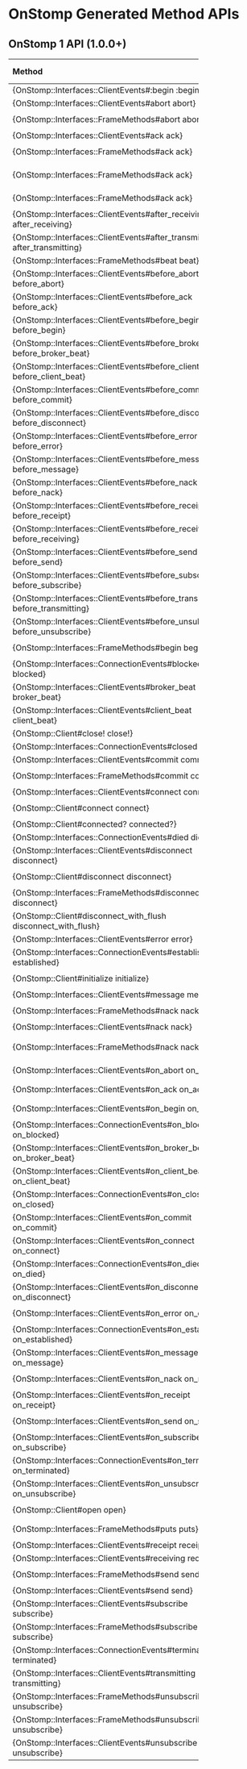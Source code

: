 # OnStomp Generated Method APIs

## OnStomp 1 API (1.0.0+)

<table style="width:75%; border-collapse:collapse;">
  <thead>
    <tr>
      <th style="text-align: left;">Method</th>
      <th style="width: 50%; text-align: left;">Signature</th>
      <th style="text-align: left;">STOMP 1.0</th>
      <th style="text-align: left;">STOMP 1.1</th>
    </tr>
  </thead>
  <tfoot>
  </tfoot>
  <tbody>
    <tr>
      <td>{OnStomp::Interfaces::ClientEvents#:begin :begin}</td>
      <td>
        <code>:begin</code>
      </td>
      <td style="background-color: #bfb;">true</td>
      <td style="background-color: #bfb;">true</td>
    </tr>
    <tr>
      <td>{OnStomp::Interfaces::ClientEvents#abort abort}</td>
      <td>
        <code>abort</code>
      </td>
      <td style="background-color: #bfb;">true</td>
      <td style="background-color: #bfb;">true</td>
    </tr>
    <tr>
      <td>{OnStomp::Interfaces::FrameMethods#abort abort}</td>
      <td>
        <code>abort(tx_id, headers=&lt;optional hash&gt;)</code>
      </td>
      <td style="background-color: #bfb;">true</td>
      <td style="background-color: #bfb;">true</td>
    </tr>
    <tr>
      <td>{OnStomp::Interfaces::ClientEvents#ack ack}</td>
      <td>
        <code>ack</code>
      </td>
      <td style="background-color: #bfb;">true</td>
      <td style="background-color: #bfb;">true</td>
    </tr>
    <tr>
      <td>{OnStomp::Interfaces::FrameMethods#ack ack}</td>
      <td>
        <code>ack(message_frame, headers=&lt;optional hash&gt;)</code>
      </td>
      <td style="background-color: #bfb;">true</td>
      <td style="background-color: #bfb;">true</td>
    </tr>
    <tr>
      <td>{OnStomp::Interfaces::FrameMethods#ack ack}</td>
      <td>
        <code>ack(message_id, subscription_id, headers=&lt;optional hash&gt;)</code>
      </td>
      <td style="background-color: #bfb;">true</td>
      <td style="background-color: #bfb;">true</td>
    </tr>
    <tr>
      <td>{OnStomp::Interfaces::FrameMethods#ack ack}</td>
      <td>
        <code>ack(message_id, headers=&lt;optional hash&gt;)</code>
      </td>
      <td style="background-color: #bfb;">true</td>
      <td style="background-color: #fbb;">false</td>
    </tr>
    <tr>
      <td>{OnStomp::Interfaces::ClientEvents#after_receiving after_receiving}</td>
      <td>
        <code>create_event_methods :receiving, :before, :after</code>
      </td>
      <td style="background-color: #bfb;">true</td>
      <td style="background-color: #bfb;">true</td>
    </tr>
    <tr>
      <td>{OnStomp::Interfaces::ClientEvents#after_transmitting after_transmitting}</td>
      <td>
        <code>create_event_methods :transmitting, :before, :after</code>
      </td>
      <td style="background-color: #bfb;">true</td>
      <td style="background-color: #bfb;">true</td>
    </tr>
    <tr>
      <td>{OnStomp::Interfaces::FrameMethods#beat beat}</td>
      <td>
        <code>beat( )</code>
      </td>
      <td style="background-color: #fbb;">false</td>
      <td style="background-color: #bfb;">true</td>
    </tr>
    <tr>
      <td>{OnStomp::Interfaces::ClientEvents#before_abort before_abort}</td>
      <td>
        <code>create_event_methods :abort, :before, :on</code>
      </td>
      <td style="background-color: #bfb;">true</td>
      <td style="background-color: #bfb;">true</td>
    </tr>
    <tr>
      <td>{OnStomp::Interfaces::ClientEvents#before_ack before_ack}</td>
      <td>
        <code>create_event_methods :ack, :before, :on</code>
      </td>
      <td style="background-color: #bfb;">true</td>
      <td style="background-color: #bfb;">true</td>
    </tr>
    <tr>
      <td>{OnStomp::Interfaces::ClientEvents#before_begin before_begin}</td>
      <td>
        <code>create_event_methods :begin, :before, :on</code>
      </td>
      <td style="background-color: #bfb;">true</td>
      <td style="background-color: #bfb;">true</td>
    </tr>
    <tr>
      <td>{OnStomp::Interfaces::ClientEvents#before_broker_beat before_broker_beat}</td>
      <td>
        <code>create_event_methods :broker_beat, :before, :on</code>
      </td>
      <td style="background-color: #fbb;">false</td>
      <td style="background-color: #bfb;">true</td>
    </tr>
    <tr>
      <td>{OnStomp::Interfaces::ClientEvents#before_client_beat before_client_beat}</td>
      <td>
        <code>create_event_methods :client_beat, :before, :on</code>
      </td>
      <td style="background-color: #fbb;">false</td>
      <td style="background-color: #bfb;">true</td>
    </tr>
    <tr>
      <td>{OnStomp::Interfaces::ClientEvents#before_commit before_commit}</td>
      <td>
        <code>create_event_methods :commit, :before, :on</code>
      </td>
      <td style="background-color: #bfb;">true</td>
      <td style="background-color: #bfb;">true</td>
    </tr>
    <tr>
      <td>{OnStomp::Interfaces::ClientEvents#before_disconnect before_disconnect}</td>
      <td>
        <code>create_event_methods :disconnect, :before, :on</code>
      </td>
      <td style="background-color: #bfb;">true</td>
      <td style="background-color: #bfb;">true</td>
    </tr>
    <tr>
      <td>{OnStomp::Interfaces::ClientEvents#before_error before_error}</td>
      <td>
        <code>create_event_methods :error, :before, :on</code>
      </td>
      <td style="background-color: #bfb;">true</td>
      <td style="background-color: #bfb;">true</td>
    </tr>
    <tr>
      <td>{OnStomp::Interfaces::ClientEvents#before_message before_message}</td>
      <td>
        <code>create_event_methods :message, :before, :on</code>
      </td>
      <td style="background-color: #bfb;">true</td>
      <td style="background-color: #bfb;">true</td>
    </tr>
    <tr>
      <td>{OnStomp::Interfaces::ClientEvents#before_nack before_nack}</td>
      <td>
        <code>create_event_methods :nack, :before, :on</code>
      </td>
      <td style="background-color: #fbb;">false</td>
      <td style="background-color: #bfb;">true</td>
    </tr>
    <tr>
      <td>{OnStomp::Interfaces::ClientEvents#before_receipt before_receipt}</td>
      <td>
        <code>create_event_methods :receipt, :before, :on</code>
      </td>
      <td style="background-color: #bfb;">true</td>
      <td style="background-color: #bfb;">true</td>
    </tr>
    <tr>
      <td>{OnStomp::Interfaces::ClientEvents#before_receiving before_receiving}</td>
      <td>
        <code>create_event_methods :receiving, :before, :after</code>
      </td>
      <td style="background-color: #bfb;">true</td>
      <td style="background-color: #bfb;">true</td>
    </tr>
    <tr>
      <td>{OnStomp::Interfaces::ClientEvents#before_send before_send}</td>
      <td>
        <code>create_event_methods :send, :before, :on</code>
      </td>
      <td style="background-color: #bfb;">true</td>
      <td style="background-color: #bfb;">true</td>
    </tr>
    <tr>
      <td>{OnStomp::Interfaces::ClientEvents#before_subscribe before_subscribe}</td>
      <td>
        <code>create_event_methods :subscribe, :before, :on</code>
      </td>
      <td style="background-color: #bfb;">true</td>
      <td style="background-color: #bfb;">true</td>
    </tr>
    <tr>
      <td>{OnStomp::Interfaces::ClientEvents#before_transmitting before_transmitting}</td>
      <td>
        <code>create_event_methods :transmitting, :before, :after</code>
      </td>
      <td style="background-color: #bfb;">true</td>
      <td style="background-color: #bfb;">true</td>
    </tr>
    <tr>
      <td>{OnStomp::Interfaces::ClientEvents#before_unsubscribe before_unsubscribe}</td>
      <td>
        <code>create_event_methods :unsubscribe, :before, :on</code>
      </td>
      <td style="background-color: #bfb;">true</td>
      <td style="background-color: #bfb;">true</td>
    </tr>
    <tr>
      <td>{OnStomp::Interfaces::FrameMethods#begin begin}</td>
      <td>
        <code>begin(tx_id, headers=&lt;optional hash&gt;)</code>
      </td>
      <td style="background-color: #bfb;">true</td>
      <td style="background-color: #bfb;">true</td>
    </tr>
    <tr>
      <td>{OnStomp::Interfaces::ConnectionEvents#blocked blocked}</td>
      <td>
        <code>blocked</code>
      </td>
      <td style="background-color: #bfb;">true</td>
      <td style="background-color: #bfb;">true</td>
    </tr>
    <tr>
      <td>{OnStomp::Interfaces::ClientEvents#broker_beat broker_beat}</td>
      <td>
        <code>broker_beat</code>
      </td>
      <td style="background-color: #fbb;">false</td>
      <td style="background-color: #bfb;">true</td>
    </tr>
    <tr>
      <td>{OnStomp::Interfaces::ClientEvents#client_beat client_beat}</td>
      <td>
        <code>client_beat</code>
      </td>
      <td style="background-color: #fbb;">false</td>
      <td style="background-color: #bfb;">true</td>
    </tr>
    <tr>
      <td>{OnStomp::Client#close! close!}</td>
      <td>
        <code>close!( )</code>
      </td>
      <td style="background-color: #bfb;">true</td>
      <td style="background-color: #bfb;">true</td>
    </tr>
    <tr>
      <td>{OnStomp::Interfaces::ConnectionEvents#closed closed}</td>
      <td>
        <code>closed</code>
      </td>
      <td style="background-color: #bfb;">true</td>
      <td style="background-color: #bfb;">true</td>
    </tr>
    <tr>
      <td>{OnStomp::Interfaces::ClientEvents#commit commit}</td>
      <td>
        <code>commit</code>
      </td>
      <td style="background-color: #bfb;">true</td>
      <td style="background-color: #bfb;">true</td>
    </tr>
    <tr>
      <td>{OnStomp::Interfaces::FrameMethods#commit commit}</td>
      <td>
        <code>commit(tx_id, headers=&lt;optional hash&gt;)</code>
      </td>
      <td style="background-color: #bfb;">true</td>
      <td style="background-color: #bfb;">true</td>
    </tr>
    <tr>
      <td>{OnStomp::Interfaces::ClientEvents#connect connect}</td>
      <td>
        <code>connect</code>
      </td>
      <td style="background-color: #bfb;">true</td>
      <td style="background-color: #bfb;">true</td>
    </tr>
    <tr>
      <td>{OnStomp::Client#connect connect}</td>
      <td>
        <code>connect(headers=&lt;optional hash&gt;)</code>
      </td>
      <td style="background-color: #bfb;">true</td>
      <td style="background-color: #bfb;">true</td>
    </tr>
    <tr>
      <td>{OnStomp::Client#connected? connected?}</td>
      <td>
        <code>connected?( )</code>
      </td>
      <td style="background-color: #bfb;">true</td>
      <td style="background-color: #bfb;">true</td>
    </tr>
    <tr>
      <td>{OnStomp::Interfaces::ConnectionEvents#died died}</td>
      <td>
        <code>died</code>
      </td>
      <td style="background-color: #fbb;">false</td>
      <td style="background-color: #bfb;">true</td>
    </tr>
    <tr>
      <td>{OnStomp::Interfaces::ClientEvents#disconnect disconnect}</td>
      <td>
        <code>disconnect</code>
      </td>
      <td style="background-color: #bfb;">true</td>
      <td style="background-color: #bfb;">true</td>
    </tr>
    <tr>
      <td>{OnStomp::Client#disconnect disconnect}</td>
      <td>
        <code>disconnect_with_flush(headers=&lt;optional hash&gt;)</code>
      </td>
      <td style="background-color: #bfb;">true</td>
      <td style="background-color: #bfb;">true</td>
    </tr>
    <tr>
      <td>{OnStomp::Interfaces::FrameMethods#disconnect disconnect}</td>
      <td>
        <code>disconnect(headers=&lt;optional hash&gt;)</code>
      </td>
      <td style="background-color: #bfb;">true</td>
      <td style="background-color: #bfb;">true</td>
    </tr>
    <tr>
      <td>{OnStomp::Client#disconnect_with_flush disconnect_with_flush}</td>
      <td>
        <code>disconnect_with_flush(headers=&lt;optional hash&gt;)</code>
      </td>
      <td style="background-color: #bfb;">true</td>
      <td style="background-color: #bfb;">true</td>
    </tr>
    <tr>
      <td>{OnStomp::Interfaces::ClientEvents#error error}</td>
      <td>
        <code>error</code>
      </td>
      <td style="background-color: #bfb;">true</td>
      <td style="background-color: #bfb;">true</td>
    </tr>
    <tr>
      <td>{OnStomp::Interfaces::ConnectionEvents#established established}</td>
      <td>
        <code>established</code>
      </td>
      <td style="background-color: #bfb;">true</td>
      <td style="background-color: #bfb;">true</td>
    </tr>
    <tr>
      <td>{OnStomp::Client#initialize initialize}</td>
      <td>
        <code>initialize(uri, options=&lt;optional hash&gt;)</code>
      </td>
      <td style="background-color: #bfb;">true</td>
      <td style="background-color: #bfb;">true</td>
    </tr>
    <tr>
      <td>{OnStomp::Interfaces::ClientEvents#message message}</td>
      <td>
        <code>message</code>
      </td>
      <td style="background-color: #bfb;">true</td>
      <td style="background-color: #bfb;">true</td>
    </tr>
    <tr>
      <td>{OnStomp::Interfaces::FrameMethods#nack nack}</td>
      <td>
        <code>nack(message_frame, headers=&lt;optional hash&gt;)</code>
      </td>
      <td style="background-color: #fbb;">false</td>
      <td style="background-color: #bfb;">true</td>
    </tr>
    <tr>
      <td>{OnStomp::Interfaces::ClientEvents#nack nack}</td>
      <td>
        <code>nack</code>
      </td>
      <td style="background-color: #fbb;">false</td>
      <td style="background-color: #bfb;">true</td>
    </tr>
    <tr>
      <td>{OnStomp::Interfaces::FrameMethods#nack nack}</td>
      <td>
        <code>nack(message_id, subscription_id, heders=&lt;optional hash&gt;)</code>
      </td>
      <td style="background-color: #fbb;">false</td>
      <td style="background-color: #bfb;">true</td>
    </tr>
    <tr>
      <td>{OnStomp::Interfaces::ClientEvents#on_abort on_abort}</td>
      <td>
        <code>create_event_methods :abort, :before, :on</code>
      </td>
      <td style="background-color: #bfb;">true</td>
      <td style="background-color: #bfb;">true</td>
    </tr>
    <tr>
      <td>{OnStomp::Interfaces::ClientEvents#on_ack on_ack}</td>
      <td>
        <code>create_event_methods :ack, :before, :on</code>
      </td>
      <td style="background-color: #bfb;">true</td>
      <td style="background-color: #bfb;">true</td>
    </tr>
    <tr>
      <td>{OnStomp::Interfaces::ClientEvents#on_begin on_begin}</td>
      <td>
        <code>create_event_methods :begin, :before, :on</code>
      </td>
      <td style="background-color: #bfb;">true</td>
      <td style="background-color: #bfb;">true</td>
    </tr>
    <tr>
      <td>{OnStomp::Interfaces::ConnectionEvents#on_blocked on_blocked}</td>
      <td>
        <code>create_event_methods :blocked, :on</code>
      </td>
      <td style="background-color: #bfb;">true</td>
      <td style="background-color: #bfb;">true</td>
    </tr>
    <tr>
      <td>{OnStomp::Interfaces::ClientEvents#on_broker_beat on_broker_beat}</td>
      <td>
        <code>create_event_methods :broker_beat, :before, :on</code>
      </td>
      <td style="background-color: #fbb;">false</td>
      <td style="background-color: #bfb;">true</td>
    </tr>
    <tr>
      <td>{OnStomp::Interfaces::ClientEvents#on_client_beat on_client_beat}</td>
      <td>
        <code>create_event_methods :client_beat, :before, :on</code>
      </td>
      <td style="background-color: #fbb;">false</td>
      <td style="background-color: #bfb;">true</td>
    </tr>
    <tr>
      <td>{OnStomp::Interfaces::ConnectionEvents#on_closed on_closed}</td>
      <td>
        <code>create_event_methods :closed, :on</code>
      </td>
      <td style="background-color: #bfb;">true</td>
      <td style="background-color: #bfb;">true</td>
    </tr>
    <tr>
      <td>{OnStomp::Interfaces::ClientEvents#on_commit on_commit}</td>
      <td>
        <code>create_event_methods :commit, :before, :on</code>
      </td>
      <td style="background-color: #bfb;">true</td>
      <td style="background-color: #bfb;">true</td>
    </tr>
    <tr>
      <td>{OnStomp::Interfaces::ClientEvents#on_connect on_connect}</td>
      <td>
        <code>create_event_methods :connect, :on</code>
      </td>
      <td style="background-color: #bfb;">true</td>
      <td style="background-color: #bfb;">true</td>
    </tr>
    <tr>
      <td>{OnStomp::Interfaces::ConnectionEvents#on_died on_died}</td>
      <td>
        <code>create_event_methods :died, :on</code>
      </td>
      <td style="background-color: #fbb;">false</td>
      <td style="background-color: #bfb;">true</td>
    </tr>
    <tr>
      <td>{OnStomp::Interfaces::ClientEvents#on_disconnect on_disconnect}</td>
      <td>
        <code>create_event_methods :disconnect, :before, :on</code>
      </td>
      <td style="background-color: #bfb;">true</td>
      <td style="background-color: #bfb;">true</td>
    </tr>
    <tr>
      <td>{OnStomp::Interfaces::ClientEvents#on_error on_error}</td>
      <td>
        <code>create_event_methods :error, :before, :on</code>
      </td>
      <td style="background-color: #bfb;">true</td>
      <td style="background-color: #bfb;">true</td>
    </tr>
    <tr>
      <td>{OnStomp::Interfaces::ConnectionEvents#on_established on_established}</td>
      <td>
        <code>create_event_methods :established, :on</code>
      </td>
      <td style="background-color: #bfb;">true</td>
      <td style="background-color: #bfb;">true</td>
    </tr>
    <tr>
      <td>{OnStomp::Interfaces::ClientEvents#on_message on_message}</td>
      <td>
        <code>create_event_methods :message, :before, :on</code>
      </td>
      <td style="background-color: #bfb;">true</td>
      <td style="background-color: #bfb;">true</td>
    </tr>
    <tr>
      <td>{OnStomp::Interfaces::ClientEvents#on_nack on_nack}</td>
      <td>
        <code>create_event_methods :nack, :before, :on</code>
      </td>
      <td style="background-color: #fbb;">false</td>
      <td style="background-color: #bfb;">true</td>
    </tr>
    <tr>
      <td>{OnStomp::Interfaces::ClientEvents#on_receipt on_receipt}</td>
      <td>
        <code>create_event_methods :receipt, :before, :on</code>
      </td>
      <td style="background-color: #bfb;">true</td>
      <td style="background-color: #bfb;">true</td>
    </tr>
    <tr>
      <td>{OnStomp::Interfaces::ClientEvents#on_send on_send}</td>
      <td>
        <code>create_event_methods :send, :before, :on</code>
      </td>
      <td style="background-color: #bfb;">true</td>
      <td style="background-color: #bfb;">true</td>
    </tr>
    <tr>
      <td>{OnStomp::Interfaces::ClientEvents#on_subscribe on_subscribe}</td>
      <td>
        <code>create_event_methods :subscribe, :before, :on</code>
      </td>
      <td style="background-color: #bfb;">true</td>
      <td style="background-color: #bfb;">true</td>
    </tr>
    <tr>
      <td>{OnStomp::Interfaces::ConnectionEvents#on_terminated on_terminated}</td>
      <td>
        <code>create_event_methods :terminated, :on</code>
      </td>
      <td style="background-color: #bfb;">true</td>
      <td style="background-color: #bfb;">true</td>
    </tr>
    <tr>
      <td>{OnStomp::Interfaces::ClientEvents#on_unsubscribe on_unsubscribe}</td>
      <td>
        <code>create_event_methods :unsubscribe, :before, :on</code>
      </td>
      <td style="background-color: #bfb;">true</td>
      <td style="background-color: #bfb;">true</td>
    </tr>
    <tr>
      <td>{OnStomp::Client#open open}</td>
      <td>
        <code>connect(headers=&lt;optional hash&gt;)</code>
      </td>
      <td style="background-color: #bfb;">true</td>
      <td style="background-color: #bfb;">true</td>
    </tr>
    <tr>
      <td>{OnStomp::Interfaces::FrameMethods#puts puts}</td>
      <td>
        <code>send(dest, body, headers=&lt;optional hash&gt;, &cb)</code>
      </td>
      <td style="background-color: #bfb;">true</td>
      <td style="background-color: #bfb;">true</td>
    </tr>
    <tr>
      <td>{OnStomp::Interfaces::ClientEvents#receipt receipt}</td>
      <td>
        <code>receipt</code>
      </td>
      <td style="background-color: #bfb;">true</td>
      <td style="background-color: #bfb;">true</td>
    </tr>
    <tr>
      <td>{OnStomp::Interfaces::ClientEvents#receiving receiving}</td>
      <td>
        <code>receiving</code>
      </td>
      <td style="background-color: #bfb;">true</td>
      <td style="background-color: #bfb;">true</td>
    </tr>
    <tr>
      <td>{OnStomp::Interfaces::FrameMethods#send send}</td>
      <td>
        <code>send(dest, body, headers=&lt;optional hash&gt;, &cb)</code>
      </td>
      <td style="background-color: #bfb;">true</td>
      <td style="background-color: #bfb;">true</td>
    </tr>
    <tr>
      <td>{OnStomp::Interfaces::ClientEvents#send send}</td>
      <td>
        <code>send</code>
      </td>
      <td style="background-color: #bfb;">true</td>
      <td style="background-color: #bfb;">true</td>
    </tr>
    <tr>
      <td>{OnStomp::Interfaces::ClientEvents#subscribe subscribe}</td>
      <td>
        <code>subscribe</code>
      </td>
      <td style="background-color: #bfb;">true</td>
      <td style="background-color: #bfb;">true</td>
    </tr>
    <tr>
      <td>{OnStomp::Interfaces::FrameMethods#subscribe subscribe}</td>
      <td>
        <code>subscribe(dest, headers=&lt;optional hash&gt;, &cb)</code>
      </td>
      <td style="background-color: #bfb;">true</td>
      <td style="background-color: #bfb;">true</td>
    </tr>
    <tr>
      <td>{OnStomp::Interfaces::ConnectionEvents#terminated terminated}</td>
      <td>
        <code>terminated</code>
      </td>
      <td style="background-color: #bfb;">true</td>
      <td style="background-color: #bfb;">true</td>
    </tr>
    <tr>
      <td>{OnStomp::Interfaces::ClientEvents#transmitting transmitting}</td>
      <td>
        <code>transmitting</code>
      </td>
      <td style="background-color: #bfb;">true</td>
      <td style="background-color: #bfb;">true</td>
    </tr>
    <tr>
      <td>{OnStomp::Interfaces::FrameMethods#unsubscribe unsubscribe}</td>
      <td>
        <code>unsubscribe(subscribe_frame, headers=&lt;optional hash&gt;)</code>
      </td>
      <td style="background-color: #bfb;">true</td>
      <td style="background-color: #bfb;">true</td>
    </tr>
    <tr>
      <td>{OnStomp::Interfaces::FrameMethods#unsubscribe unsubscribe}</td>
      <td>
        <code>unsubscribe(id, headers=&lt;optional hash&gt;)</code>
      </td>
      <td style="background-color: #bfb;">true</td>
      <td style="background-color: #bfb;">true</td>
    </tr>
    <tr>
      <td>{OnStomp::Interfaces::ClientEvents#unsubscribe unsubscribe}</td>
      <td>
        <code>unsubscribe</code>
      </td>
      <td style="background-color: #bfb;">true</td>
      <td style="background-color: #bfb;">true</td>
    </tr>
  </tbody>
</table>


